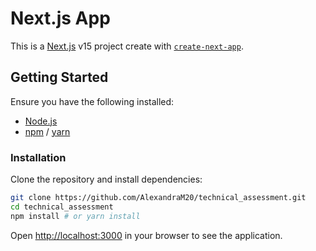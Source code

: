 # Next.js App

This is a [Next.js](https://nextjs.org) v15 project create with [`create-next-app`](https://nextjs.org/docs/app/api-reference/cli/create-next-app).

## Getting Started

Ensure you have the following installed:

- [Node.js](https://nodejs.org)
- [npm](https://www.npmjs.com/) / [yarn](https://yarnpkg.com/)

### Installation

Clone the repository and install dependencies:

```bash
git clone https://github.com/AlexandraM20/technical_assessment.git
cd technical_assessment
npm install # or yarn install
```

Open [http://localhost:3000](http://localhost:3000) in your browser to see the application.
